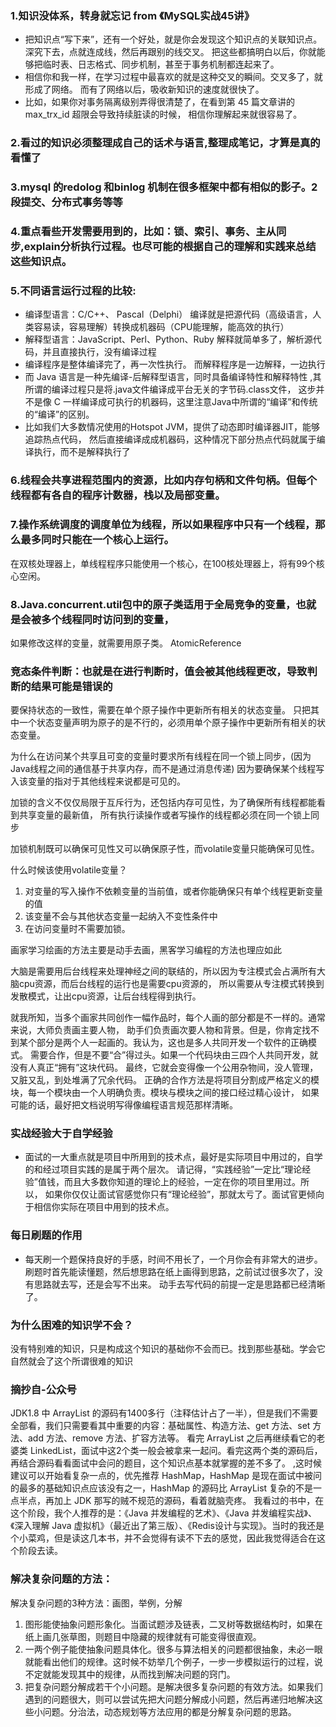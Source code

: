 ### 1.知识没体系，转身就忘记 from 《MySQL实战45讲》
* 把知识点“写下来”，还有一个好处，就是你会发现这个知识点的关联知识点。深究下去，点就连成线，然后再跟别的线交叉。
把这些都搞明白以后，你就能够把临时表、日志格式、同步机制，甚至于事务机制都连起来了。
* 相信你和我一样，在学习过程中最喜欢的就是这种交叉的瞬间。交叉多了，就形成了网络。
而有了网络以后，吸收新知识的速度就很快了。
* 比如，如果你对事务隔离级别弄得很清楚了，在看到第 45 篇文章讲的 max_trx_id 超限会导致持续脏读的时候，
相信你理解起来就很容易了。

### 2.看过的知识必须整理成自己的话术与语言,整理成笔记，才算是真的看懂了

### 3.mysql 的redolog 和binlog 机制在很多框架中都有相似的影子。2段提交、分布式事务等等

### 4.重点看些开发需要用到的，比如：锁、索引、事务、主从同步,explain分析执行过程。也尽可能的根据自己的理解和实践来总结这些知识点。

### 5.不同语言运行过程的比较:
* 编译型语言：C/C++、 Pascal（Delphi）
编译就是把源代码（高级语言，人类容易读，容易理解）转换成机器码（CPU能理解，能高效的执行）
* 解释型语言：JavaScript、Perl、Python、Ruby
解释就简单多了，解析源代码，并且直接执行，没有编译过程
* 编译程序是整体编译完了，再一次性执行。 而解释程序是一边解释，一边执行
* 而 Java 语言是一种先编译-后解释型语言，同时具备编译特性和解释特性
,其所谓的编译过程只是将.java文件编译成平台无关的字节码.class文件，
这步并不是像 C 一样编译成可执行的机器码，这里注意Java中所谓的“编译”和传统的“编译”的区别。
* 比如我们大多数情况使用的Hotspot JVM，提供了动态即时编译器JIT，能够追踪热点代码， 然后直接编译成成机器码，这种情况下部分热点代码就属于编译执行，而不是解释执行了  

### 6.线程会共享进程范围内的资源，比如内存句柄和文件句柄。但每个线程都有各自的程序计数器，栈以及局部变量。

### 7.操作系统调度的调度单位为线程，所以如果程序中只有一个线程，那么最多同时只能在一个核心上运行。
在双核处理器上，单线程程序只能使用一个核心，在100核处理器上，将有99个核心空闲。

### 8.Java.concurrent.util包中的原子类适用于全局竞争的变量，也就是会被多个线程同时访问到的变量，
如果修改这样的变量，就需要用原子类。
AtomicReference

### 竞态条件判断：也就是在进行判断时，值会被其他线程更改，导致判断的结果可能是错误的


要保持状态的一致性，需要在单个原子操作中更新所有相关的状态变量。
只把其中一个状态变量声明为原子的是不行的，必须用单个原子操作中更新所有相关的状态变量。

为什么在访问某个共享且可变的变量时要求所有线程在同一个锁上同步，(因为Java线程之间的通信基于共享内存，而不是通过消息传递)
因为要确保某个线程写入该变量的指对于其他线程来说都是可见的。

加锁的含义不仅仅局限于互斥行为，还包括内存可见性，为了确保所有线程都能看到共享变量的最新值，
所有执行读操作或者写操作的线程都必须在同一个锁上同步

加锁机制既可以确保可见性又可以确保原子性，而volatile变量只能确保可见性。

什么时候该使用volatile变量？
1. 对变量的写入操作不依赖变量的当前值，或者你能确保只有单个线程更新变量的值
2. 该变量不会与其他状态变量一起纳入不变性条件中
3. 在访问变量时不需要加锁。

画家学习绘画的方法主要是动手去画，黑客学习编程的方法也理应如此

大脑是需要用后台线程来处理神经之间的联结的，所以因为专注模式会占满所有大脑cpu资源，而后台线程的运行也是需要cpu资源的，
所以需要从专注模式转换到发散模式，让出cpu资源，让后台线程得到执行。

就我所知，当多个画家共同创作一幅作品时，每个人画的部分都是不一样的。通常来说，大师负责画主要人物，
助手们负责画次要人物和背景。但是，你肯定找不到某个部分是两个人一起画的。我认为，这也是多人共同开发一个软件的正确模式。
需要合作，但是不要“合”得过头。如果一个代码块由三四个人共同开发，就没有人真正“拥有”这块代码。
最终，它就会变得像一个公用杂物间，没人管理，又脏又乱，到处堆满了冗余代码。
正确的合作方法是将项目分割成严格定义的模块，每一个模块由一个人明确负责。模块与模块之间的接口经过精心设计，
如果可能的话，最好把文档说明写得像编程语言规范那样清晰。

### 实战经验大于自学经验
* 面试的一大重点就是项目中所用到的技术点，最好是实际项目中用过的，自学的和经过项目实践的是属于两个层次。
请记得，“实践经验”一定比“理论经验”值钱，而且大多数你知道的理论上的经验，一定在你的项目里用过。所以，
如果你仅仅让面试官感觉你只有“理论经验”，那就太亏了。面试官更倾向于相信你实际在项目中用到的技术点。

### 每日刷题的作用
* 每天刷一个题保持良好的手感，时间不用长了，一个月你会有非常大的进步。
刷题时首先能读懂题，然后想思路在纸上画得到思路，之前试过很多次了，没有思路就去写，还是会写不出来。
动手去写代码的前提一定是思路都已经清晰了。

### 为什么困难的知识学不会？
没有特别难的知识，只是构成这个知识的基础你不会而已。找到那些基础。学会它自然就会了这个所谓很难的知识

### 摘抄自-公众号
JDK1.8 中 ArrayList 的源码有1400多行（注释估计占了一半），但是我们不需要全部看，我们只需要看其中重要的内容：基础属性、构造方法、get 方法、set 方法、add 方法、remove 方法、扩容方法等。
看完 ArrayList 之后再继续看它的老婆类 LinkedList，面试中这2个类一般会被拿来一起问。看完这两个类的源码后，再结合源码看看面试中会问的题目，这个知识点基本就掌握的差不多了。 
,这时候建议可以开始看复杂一点的，优先推荐 HashMap，HashMap 是现在面试中被问的最多的基础知识点应该没有之一，HashMap 的源码比 ArrayList 复杂的不是一点半点，再加上 JDK 那写的贼不规范的源码，看着就脑壳疼。
我看过的书中，在这个阶段，我个人推荐的是：《Java 并发编程的艺术》、《Java 并发编程实战》、《深入理解 Java 虚拟机》（最近出了第三版）、《Redis设计与实现》。当时的我还是个小菜鸡，但是读这几本书，并不会觉得有读不下去的感觉，因此我觉得适合在这个阶段去读。

### 解决复杂问题的方法：
解决复杂问题的3种方法：画图，举例，分解
1. 图形能使抽象问题形象化。当面试题涉及链表，二叉树等数据结构时，如果在纸上画几张草图，则题目中隐藏的规律就有可能变得很直观。  
2. 一两个例子能使抽象问题具体化。很多与算法相关的问题都很抽象，未必一眼就能看出他们的规律。这时候不妨举几个例子，一步一步模拟运行的过程，说不定就能发现其中的规律，从而找到解决问题的窍门。  
3. 把复杂问题分解成若干个小问题。是解决很多复杂问题的有效方法。如果我们遇到的问题很大，则可以尝试先把大问题分解成小问题，然后再递归地解决这些小问题。分治法，动态规划等方法应用的都是分解复杂问题的思路。  



